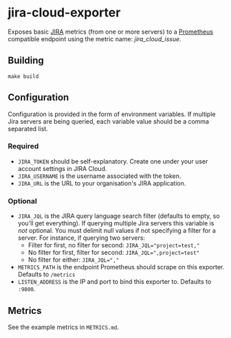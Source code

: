 # jira-cloud-exporter

Exposes basic [JIRA](https://www.atlassian.com/software/jira) metrics (from one or more servers) to a [Prometheus](https://prometheus.io) compatible endpoint using the metric name: *jira_cloud_issue*.

## Building

`make build`

## Configuration

Configuration is provided in the form of environment variables. If multiple Jira servers are being queried, each variable value should be a comma separated list.

### Required

* `JIRA_TOKEN` should be self-explanatory. Create one under your user account settings in JIRA Cloud.
* `JIRA_USERNAME` is the username associated with the token.
* `JIRA_URL` is the URL to your organisation's JIRA application.

### Optional

* `JIRA_JQL` is the JIRA query language search filter (defaults to empty, so you'll get everything). If querying multiple Jira servers this variable is *not* optional. You must delimit null values if not specifying a filter for a server. For instance, if querying two servers:
  * Filter for first, no filter for second: `JIRA_JQL="project=test,"`
  * No filter for first, filter for second: `JIRA_JQL=",project=test"`
  * No filter for either: `JIRA_JQL=","`
* `METRICS_PATH` is the endpoint Prometheus should scrape on this exporter. Defaults to `/metrics`
* `LISTEN_ADDRESS` is the IP and port to bind this exporter to. Defaults to `:9800`.

## Metrics

See the example metrics in `METRICS.md`.
